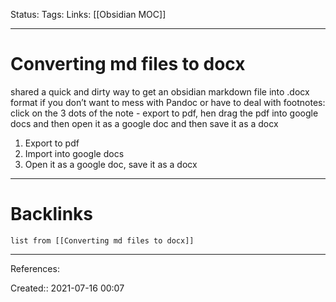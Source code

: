 Status: 
Tags: 
Links: [[Obsidian MOC]]
___
# Converting md files to docx
shared a quick and dirty way to get an obsidian markdown file into .docx format if you don’t want to mess with Pandoc or have to deal with footnotes: click on the 3 dots of the note - export to pdf, hen drag the pdf into google docs and then open it as a google doc and then save it as a docx
1. Export to pdf
2. Import into google docs
3. Open it as a google doc, save it as a docx
___
# Backlinks
```dataview
list from [[Converting md files to docx]]
```
___
References:

Created:: 2021-07-16 00:07
